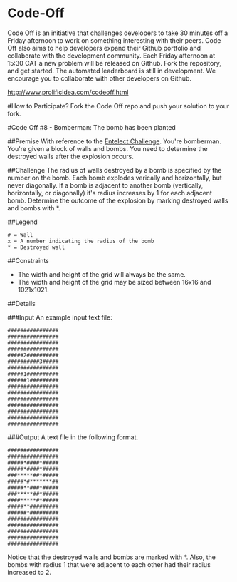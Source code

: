 # Code-Off
Code Off is an initiative that challenges developers to take 30 minutes off a Friday afternoon to work on something interesting with their peers. Code Off also aims to help developers expand their Github portfolio and collaborate with the development community. Each Friday afternoon at 15:30 CAT a new problem will be released on Github. Fork the repository, and get started.
The automated leaderboard is still in development. We encourage you to collaborate with other developers on Github.

http://www.prolificidea.com/codeoff.html

#How to Participate?
Fork the Code Off repo and push your solution to your fork.

#Code Off #8 - Bomberman: The bomb has been planted

##Premise
With reference to the [Entelect Challenge](http://challenge.entelect.co.za).
You're bomberman. You're given a block of walls and bombs. You need to determine the destroyed walls after the explosion occurs.

##Challenge
The radius of walls destroyed by a bomb is specified by the number on the bomb. Each bomb explodes verically and horizontally, but never diagonally. If a bomb is adjacent to another bomb (vertically, horizontally, or diagonally) it's radius increases by 1 for each adjacent bomb.
Determine the outcome of the explosion by marking destroyed walls and bombs with *.

##Legend
```
# = Wall
x = A number indicating the radius of the bomb
* = Destroyed wall
```
##Constraints
* The width and height of the grid will always be the same.
* The width and height of the grid may be sized between 16x16 and 1021x1021.

##Details

###Input
An example input text file:

```
################
################
################
################
#####2##########
##########3#####
################
#####1##########
######1#########
################
################
################
################
################
################
################

```

###Output
A text file in the following format.

```
################
################
#####*####*#####
#####*####*#####
###*****##*#####
#####*#*******##
#####**###*#####
###*****##*#####
####*****#*#####
#####**#########
######*#########
################
################
################
################
################

```
Notice that the destroyed walls and bombs are marked with *. Also, the bombs with radius 1 that were adjacent to each other had their radius increased to 2.
